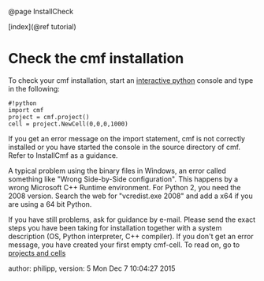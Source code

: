 @page InstallCheck

[index](@ref tutorial)

# Check the cmf installation

To check your cmf installation, start an [interactive
python](RecommendedSoftwareEnvironment) console and type in the
following:

    #!python
    import cmf
    project = cmf.project()
    cell = project.NewCell(0,0,0,1000)

If you get an error message on the import statement, cmf is not
correctly installed or you have started the console in the source
directory of cmf. Refer to InstallCmf as a guidance.

A typical problem using the binary files in Windows, an error called
something like "Wrong Side-by-Side configuration". This happens by a
wrong Microsoft C++ Runtime environment. For Python 2, you need the 2008
version. Search the web for "vcredist.exe 2008" and add a x64 if you are
using a 64 bit Python.

If you have still problems, ask for guidance by e-mail. Please send the
exact steps you have been taking for installation together with a system
description (OS, Python interpreter, C++ compiler). If you don't get an
error message, you have created your first empty cmf-cell. To read on,
go to [projects and cells](DemoProject)

author: philipp, version: 5 Mon Dec 7 10:04:27 2015
